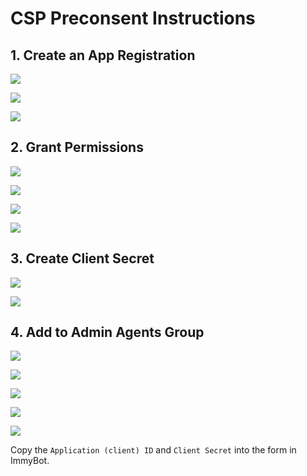 # CSP Preconsent Instructions

## 1. Create an App Registration

![](../.vuepress/images/2020-12-07-15-46-18.png)

![](../.vuepress/images/2020-12-07-15-47-07.png)

![](../.vuepress/images/2020-12-07-15-47-18.png)

## 2. Grant Permissions

![](../.vuepress/images/2020-12-07-15-47-33.png)

![](../.vuepress/images/2020-12-07-15-47-40.png)

![](../.vuepress/images/2020-12-07-15-47-49.png)

![](../.vuepress/images/2020-12-07-15-47-52.png)

## 3. Create Client Secret

![](../.vuepress/images/2020-12-07-15-48-05.png)

![](../.vuepress/images/2020-12-07-15-48-10.png)

## 4. Add to Admin Agents Group

![](../.vuepress/images/2020-12-07-15-48-22.png)

![](../.vuepress/images/2020-12-07-15-48-26.png)

![](../.vuepress/images/2020-12-07-15-48-31.png)

![](../.vuepress/images/2020-12-07-15-48-35.png)

![](../.vuepress/images/2020-12-07-15-48-38.png)

Copy the `Application (client) ID` and `Client Secret` into the form in ImmyBot.